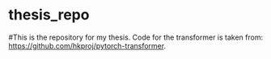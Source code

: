 # thesis_repo

#This is the repository for my thesis. Code for the transformer is taken from: https://github.com/hkproj/pytorch-transformer.
